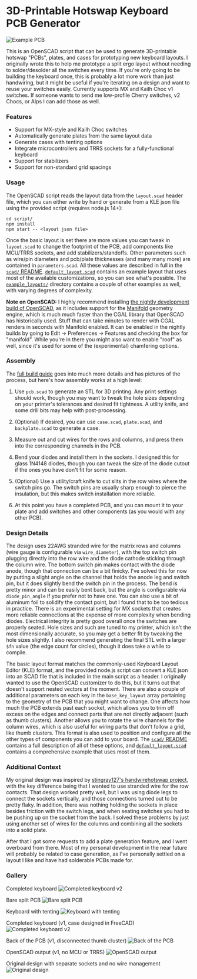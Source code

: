 # 3D-Printable Hotswap Keyboard PCB Generator
![Example PCB](img/gallery/pcb_front.jpg)

This is an OpenSCAD script that can be used to generate 3D-printable hotswap "PCBs", plates, and cases for prototyping new keyboard layouts. I originally wrote this to help me prototype a split ergo layout without needing to solder/desolder all the switches every time. If you're only going to be building the keyboard once, this is probably a lot more work than just handwiring, but it might be useful if you're iterating on a design and want to reuse your switches easily. Currently supports MX and Kailh Choc v1 switches. If someone wants to send me low-profile Cherry switches, v2 Chocs, or Alps I can add those as well.

### Features
- Support for MX-style and Kailh Choc switches
- Automatically generate plates from the same layout data
- Generate cases with tenting options
- Integrate microcontrollers and TRRS sockets for a fully-functional keyboard
- Support for stabilizers
- Support for non-standard grid spacings

### Usage
The OpenSCAD script reads the layout data from the `layout.scad` header file, which you can either write by hand or generate from a KLE json file using the provided script (requires node.js 14+):
```
cd script/
npm install
npm start -- <layout json file>
```
Once the basic layout is set there are more values you can tweak in `layout.scad` to change the footprint of the PCB, add components like MCU/TRRS sockets, and add stabilizers/standoffs. Other parameters such as wire/pin diameters and pcb/plate thicknesses (and many many more) are contained in `parameters.scad`. All these values are described in full in the [`scad/` README](scad/README.md). [`default_layout.scad`](scad/default_layout.scad) contains an example layout that uses most of the available customizations, so you can see what's possible. The [`example_layouts/`](example_layouts) directory contains a couple of other examples as well, with varying degrees of complexity.

**Note on OpenSCAD:** I highly recommend installing [the nightly development build of OpenSCAD](https://openscad.org/downloads.html#snapshots), as it includes support for the [Manifold](https://github.com/elalish/manifold) geometry engine, which is much much faster than the CGAL library that OpenSCAD has historically used. Stuff that can take minutes to render with CGAL renders in seconds with Manifold enabled. It can be enabled in the nightly builds by going to Edit -> Preferences -> Features and checking the box for "manifold". While you're in there you might also want to enable "roof" as well, since it's used for some of the (experimental) chamfering options.

### Assembly
The [full build guide](guide/build_guide.md) goes into much more details and has pictures of the process, but here's how assembly works at a high level:

1. Use `pcb.scad` to generate an STL for 3D printing. Any print settings should work, though you may want to tweak the hole sizes depending on your printer's tolerances and desired fit tightness. A utility knife, and some drill bits may help with post-processing.

2. (Optional) If desired, you can use `case.scad`, `plate.scad`, and `backplate.scad` to generate a case.

3. Measure out and cut wires for the rows and columns, and press them into the corresponding channels in the PCB.

4. Bend your diodes and install them in the sockets. I designed this for glass 1N4148 diodes, though you can tweak the size of the diode cutout if the ones you have don't fit for some reason.

5. (Optional) Use a utility/craft knife to cut slits in the row wires where the switch pins go. The switch pins are usually sharp enough to pierce the insulation, but this makes switch installation more reliable.

6. At this point you have a completed PCB, and you can mount it to your plate and add switches and other components (as you would with any other PCB).

### Design Details
The design uses 22AWG stranded wire for the matrix rows and columns (wire gauge is configurable via `wire_diameter`), with the top switch pin plugging directly into the row wire and the diode cathode sticking through the column wire. The bottom switch pin makes contact with the diode anode, though that connection can be a bit finicky. I've solved this for now by putting a slight angle on the channel that holds the anode leg and switch pin, but it does slightly bend the switch pin in the process. The bend is pretty minor and can be easily bent back, but the angle is configurable via `diode_pin_angle` if you prefer not to have one. You can also use a bit of aluminum foil to solidify the contact point, but I found that to be too tedious in practice. There is an experimental setting for MX sockets that creates more reliable connections at the expense of more complexity when bending diodes. Electrical integrity is pretty good overall once the switches are properly seated. Hole sizes and such are tuned to my printer, which isn't the most dimensionally accurate, so you may get a better fit by tweaking the hole sizes slightly. I also recommend generating the final STL with a larger `$fn` value (the edge count for circles), though it does take a while to compile.

The basic layout format matches the commonly-used Keyboard Layout Editor (KLE) format, and the provided node.js script can convert a KLE json into an SCAD file that is included in the main script as a header. I originally wanted to use the OpenSCAD customizer to do this, but it turns out that doesn't support nested vectors at the moment. There are also a couple of additional parameters on each key in the `base_key_layout` array pertaining to the geometry of the PCB that you might want to change. One affects how much the PCB extends past each socket, which allows you to trim off excess on the edges and connect parts that are not directly adjacent (such as thumb clusters). Another allows you to rotate the wire channels for the column wires, which is also useful for wiring parts that don't follow a grid, like thumb clusters. This format is also used to position and configure all the other types of components you can add to your board. The [`scad/` README](scad/README.md) contains a full description of all of these options, and [`default_layout.scad`](scad/default_layout.scad) contains a comprehensive example that uses most of them.

### Additional Context
My original design was inspired by [stingray127's handwirehotswap project](https://github.com/stingray127/handwirehotswap), with the key difference being that I wanted to use stranded wire for the row contacts. That design worked pretty well, but I was using diode legs to connect the sockets vertically, and those connections turned out to be pretty flaky. In addition, there was nothing holding the sockets in place besides friction with the switch legs, and when seating switches you had to be pushing up on the socket from the back. I solved these problems by just using another set of wires for the columns and combining all the sockets into a solid plate.

After that I got some requests to add a plate generation feature, and I went overboard from there. Most of my personal development in the near future will probably be related to case generation, as I've personally settled on a layout I like and have had solderable PCBs made for.

### Gallery
Completed keyboard
![Completed keyboard v2](img/gallery/completed_keyboard_v2.jpg)

Bare split PCB
![Bare split PCB](img/gallery/split_pcb.jpg)

Keyboard with tenting
![Keyboard with tenting](img/gallery/completed_keyboard_v2_tented.jpg)

Completed keyboard (v1, case designed in FreeCAD)
![Completed keyboard v2](img/gallery/completed_keyboard_v1.jpg)

Back of the PCB (v1, disconnected thumb cluster)
![Back of the PCB](img/gallery/pcb_back.jpg)

OpenSCAD output (v1, no MCU or TRRS)
![OpenSCAD output](img/gallery/pcb_scad.png)

Original design with separate sockets and no wire management
![Original design](img/gallery/pcb_individual.jpg)
